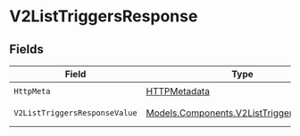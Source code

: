 # V2ListTriggersResponse


## Fields

| Field                                                                                         | Type                                                                                          | Required                                                                                      | Description                                                                                   |
| --------------------------------------------------------------------------------------------- | --------------------------------------------------------------------------------------------- | --------------------------------------------------------------------------------------------- | --------------------------------------------------------------------------------------------- |
| `HttpMeta`                                                                                    | [HTTPMetadata](../../Models/Components/HTTPMetadata.md)                                       | :heavy_check_mark:                                                                            | N/A                                                                                           |
| `V2ListTriggersResponseValue`                                                                 | [Models.Components.V2ListTriggersResponse](../../Models/Components/V2ListTriggersResponse.md) | :heavy_minus_sign:                                                                            | List of triggers                                                                              |